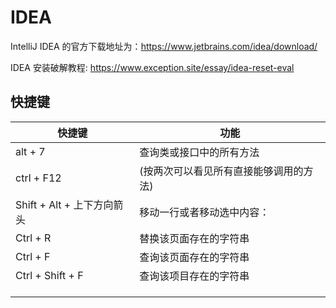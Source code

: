 # IDEA

IntelliJ IDEA 的官方下载地址为：https://www.jetbrains.com/idea/download/

IDEA 安装破解教程: https://www.exception.site/essay/idea-reset-eval



## 快捷键

| 快捷键                     | 功能                                   |
| -------------------------- | -------------------------------------- |
| alt + 7                    | 查询类或接口中的所有方法               |
| ctrl + F12                 | (按两次可以看见所有直接能够调用的方法) |
| Shift + Alt + 上下方向箭头 | 移动一行或者移动选中内容：             |
| Ctrl + R                   | 替换该页面存在的字符串                 |
| Ctrl + F                   | 查询该页面存在的字符串                 |
| Ctrl + Shift + F           | 查询该项目存在的字符串                 |
|                            |                                        |
|                            |                                        |
|                            |                                        |

